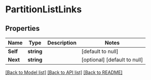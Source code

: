 # PartitionListLinks

## Properties
Name | Type | Description | Notes
------------ | ------------- | ------------- | -------------
**Self** | **string** |  | [default to null]
**Next** | **string** |  | [optional] [default to null]

[[Back to Model list]](../README.md#documentation-for-models) [[Back to API list]](../README.md#documentation-for-api-endpoints) [[Back to README]](../README.md)

